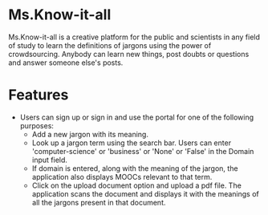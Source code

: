 # Ms.Know-it-all

<p>
Ms.Know-it-all is a creative platform
for the public and scientists in any field of study to learn the definitions of jargons using the power of crowdsourcing. Anybody can learn new things, post doubts or questions and answer someone else's posts.</p>

# Features

- Users can sign up or sign in and use the portal for one of the following purposes: 
	- Add a new jargon with its meaning. 
	- Look up a jargon term using the search bar. Users can enter 'computer-science' or 'business' or 'None' or 'False' in the Domain input field.
	- If domain is entered, along with the meaning of the jargon, the application also displays MOOCs relevant to that term.
	- Click on the upload document option and upload a pdf file. The application scans the document and displays it with the meanings of all the jargons present in that document. 
